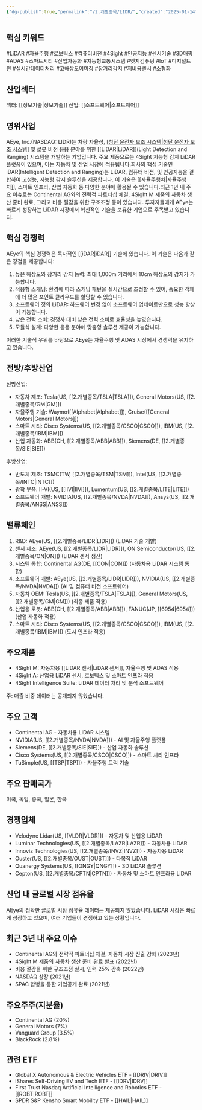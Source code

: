 ```yaml
---
{"dg-publish":true,"permalink":"/2.개별종목/LIDR/","created":"2025-01-14T20:46:31.521+09:00","updated":"2025-07-29T21:37:04.849+09:00"}
---
```


## 핵심 키워드

#LiDAR #자율주행 #로보틱스 #컴퓨터비전 #4Sight #인공지능 #센서기술 #3D매핑 #ADAS #스마트시티 #산업자동화 #지능형교통시스템 #엣지컴퓨팅 #IoT #디지털트윈 #실시간데이터처리 #고해상도이미징 #장거리감지 #저비용센서 #소형화

## 산업섹터

섹터: [[정보기술\|정보기술]]
산업: [[소프트웨어\|소프트웨어]]

## 영위사업

AEye, Inc.(NASDAQ: LIDR)는 차량 자율성, [[첨단 운전자 보조 시스템\|첨단 운전자 보조 시스템]]([[ADAS\|ADAS]]) 및 로봇 비전 응용 분야를 위한 [[LiDAR\|LiDAR]](Light Detection and Ranging) 시스템을 개발하는 기업입니다. 주요 제품으로는 4Sight 지능형 감지 LiDAR 플랫폼이 있으며, 이는 자동차 및 산업 시장에 적용됩니다.회사의 핵심 기술인 iDAR(Intelligent Detection and Ranging)는 LiDAR, 컴퓨터 비전, 및 인공지능을 결합하여 고성능, 지능형 감지 솔루션을 제공합니다. 이 기술은 [[자율주행차\|자율주행차]], 스마트 인프라, 산업 자동화 등 다양한 분야에 활용될 수 있습니다.최근 1년 내 주요 이슈로는 Continental AG와의 전략적 파트너십 체결, 4Sight M 제품의 자동차 생산 준비 완료, 그리고 비용 절감을 위한 구조조정 등이 있습니다. 투자자들에게 AEye는 빠르게 성장하는 LiDAR 시장에서 혁신적인 기술을 보유한 기업으로 주목받고 있습니다.

## 핵심 경쟁력

AEye의 핵심 경쟁력은 독자적인 [[iDAR\|iDAR]] 기술에 있습니다. 이 기술은 다음과 같은 장점을 제공합니다:

1. 높은 해상도와 장거리 감지 능력: 최대 1,000m 거리에서 10cm 해상도의 감지가 가능합니다.
2. 적응형 스캐닝: 환경에 따라 스캐닝 패턴을 실시간으로 조정할 수 있어, 중요한 객체에 더 많은 포인트 클라우드를 할당할 수 있습니다.
3. 소프트웨어 정의 LiDAR: 하드웨어 변경 없이 소프트웨어 업데이트만으로 성능 향상이 가능합니다.
4. 낮은 전력 소비: 경쟁사 대비 낮은 전력 소비로 효율성을 높였습니다.
5. 모듈식 설계: 다양한 응용 분야에 맞춤형 솔루션 제공이 가능합니다.

이러한 기술적 우위를 바탕으로 AEye는 자율주행 및 ADAS 시장에서 경쟁력을 유지하고 있습니다.

## 전방/후방산업

전방산업:

- 자동차 제조: Tesla(US, [[2.개별종목/TSLA\|TSLA]]), General Motors(US, [[2.개별종목/GM\|GM]])
- 자율주행 기술: Waymo([[Alphabet\|Alphabet]]), Cruise([[General Motors\|General Motors]])
- 스마트 시티: Cisco Systems(US, [[2.개별종목/CSCO\|CSCO]]), IBM(US, [[2.개별종목/IBM\|IBM]])
- 산업 자동화: ABB(CH, [[2.개별종목/ABB\|ABB]]), Siemens(DE, [[2.개별종목/SIE\|SIE]])

후방산업:

- 반도체 제조: TSMC(TW, [[2.개별종목/TSM\|TSM]]), Intel(US, [[2.개별종목/INTC\|INTC]])
- 광학 부품: II-VI(US, [[IIVI\|IIVI]]), Lumentum(US, [[2.개별종목/LITE\|LITE]])
- 소프트웨어 개발: NVIDIA(US, [[2.개별종목/NVDA\|NVDA]]), Ansys(US, [[2.개별종목/ANSS\|ANSS]])

## 밸류체인

1. R&D: AEye(US, [[2.개별종목/LIDR\|LIDR]]) (LiDAR 기술 개발)
2. 센서 제조: AEye(US, [[2.개별종목/LIDR\|LIDR]]), ON Semiconductor(US, [[2.개별종목/ON\|ON]]) (LiDAR 센서 생산)
3. 시스템 통합: Continental AG(DE, [[CON\|CON]]) (자동차용 LiDAR 시스템 통합)
4. 소프트웨어 개발: AEye(US, [[2.개별종목/LIDR\|LIDR]]), NVIDIA(US, [[2.개별종목/NVDA\|NVDA]]) (AI 및 컴퓨터 비전 소프트웨어)
5. 자동차 OEM: Tesla(US, [[2.개별종목/TSLA\|TSLA]]), General Motors(US, [[2.개별종목/GM\|GM]]) (최종 제품 적용)
6. 산업용 로봇: ABB(CH, [[2.개별종목/ABB\|ABB]]), FANUC(JP, [[6954\|6954]]) (산업 자동화 적용)
7. 스마트 시티: Cisco Systems(US, [[2.개별종목/CSCO\|CSCO]]), IBM(US, [[2.개별종목/IBM\|IBM]]) (도시 인프라 적용)

## 주요제품

- 4Sight M: 자동차용 [[LiDAR 센서\|LiDAR 센서]], 자율주행 및 ADAS 적용
- 4Sight A: 산업용 LiDAR 센서, 로보틱스 및 스마트 인프라 적용
- 4Sight Intelligence Suite: LiDAR 데이터 처리 및 분석 소프트웨어

주: 매출 비중 데이터는 공개되지 않았습니다.

## 주요 고객

- Continental AG - 자동차용 LiDAR 시스템
- NVIDIA(US, [[2.개별종목/NVDA\|NVDA]]) - AI 및 자율주행 플랫폼
- Siemens(DE, [[2.개별종목/SIE\|SIE]]) - 산업 자동화 솔루션
- Cisco Systems(US, [[2.개별종목/CSCO\|CSCO]]) - 스마트 시티 인프라
- TuSimple(US, [[TSP\|TSP]]) - 자율주행 트럭 기술

## 주요 판매국가

미국, 독일, 중국, 일본, 한국

## 경쟁업체

- Velodyne Lidar(US, [[VLDR\|VLDR]]) - 자동차 및 산업용 LiDAR
- Luminar Technologies(US, [[2.개별종목/LAZR\|LAZR]]) - 자동차용 LiDAR
- Innoviz Technologies(US, [[2.개별종목/INVZ\|INVZ]]) - 자동차용 LiDAR
- Ouster(US, [[2.개별종목/OUST\|OUST]]) - 다목적 LiDAR
- Quanergy Systems(US, [[QNGY\|QNGY]]) - 3D LiDAR 솔루션
- Cepton(US, [[2.개별종목/CPTN\|CPTN]]) - 자동차 및 스마트 인프라용 LiDAR

## 산업 내 글로벌 시장 점유율

AEye의 정확한 글로벌 시장 점유율 데이터는 제공되지 않았습니다. LiDAR 시장은 빠르게 성장하고 있으며, 여러 기업들이 경쟁하고 있는 상황입니다.

## 최근 3년 내 주요 이슈

- Continental AG와 전략적 파트너십 체결, 자동차 시장 진출 강화 (2023년)
- 4Sight M 제품의 자동차 생산 준비 완료 발표 (2022년)
- 비용 절감을 위한 구조조정 실시, 인력 25% 감축 (2022년)
- NASDAQ 상장 (2021년)
- SPAC 합병을 통한 기업공개 완료 (2021년)

## 주요주주(지분율)

- Continental AG (20%)
- General Motors (7%)
- Vanguard Group (3.5%)
- BlackRock (2.8%)

## 관련 ETF

- Global X Autonomous & Electric Vehicles ETF - [[DRIV\|DRIV]]
- iShares Self-Driving EV and Tech ETF - [[IDRV\|IDRV]]
- First Trust Nasdaq Artificial Intelligence and Robotics ETF - [[ROBT\|ROBT]]
- SPDR S&P Kensho Smart Mobility ETF - [[HAIL\|HAIL]]